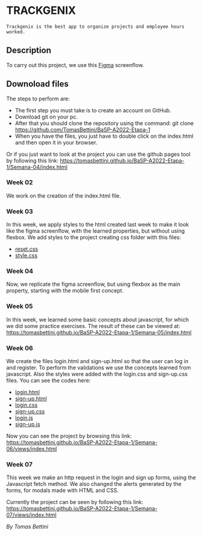 # TRACKGENIX
```
Trackgenix is ​​the best app to organize projects and employee hours worked.
```
## Description
To carry out this project, we use this [Figma](https://www.figma.com/file/uUTondiju03ty4RzOxxTU6/UI-kit-RR-(BaSP)-Bestia-A?node-id=601%3A367) screenflow.

## Downoload files
The steps to perform are:
+ The first step you must take is to create an account on GitHub.
+ Download git on your pc.
+ After that you should clone the repository using the command: git clone https://github.com/TomasBettini/BaSP-A2022-Etapa-1
+ When you have the files, you just have to double click on the index.html and then open it in your browser.

Or if you just want to look at the project you can use the github pages tool by following this link: https://tomasbettini.github.io/BaSP-A2022-Etapa-1/Semana-04/index.html

### Week 02
We work on the creation of the index.html file.

### Week 03
In this week, we apply styles to the html created last week to make it look like the figma screenflow, with the learned properties, but without using flexbox. We add styles to the project creating css folder with this files:
+ [reset.css](https://github.com/TomasBettini/BaSP-A2022-Etapa-1/blob/master/Semana-03/css/reset.css) 
+ [style.css](https://github.com/TomasBettini/BaSP-A2022-Etapa-1/blob/master/Semana-03/css/style.css)

### Week 04
Now, we replicate the figma screenflow, but using flexbox as the main property, starting with the mobile first concept.

### Week 05
In this week, we learned some basic concepts about javascript, for which we did some practice exercises. The result of these can be viewed at: https://tomasbettini.github.io/BaSP-A2022-Etapa-1/Semana-05/index.html

### Week 06
We create the files login.html and sign-up.html so that the user can log in and register. To perform the validations we use the concepts learned from javascript. Also the styles were added with the login.css and sign-up.css files. You can see the codes here:
+ [login.html](https://github.com/TomasBettini/BaSP-A2022-Etapa-1/blob/master/Semana-06/views/login.html)
+ [sign-up.html](https://github.com/TomasBettini/BaSP-A2022-Etapa-1/blob/master/Semana-06/views/sign-up.html)
+ [login.css](https://github.com/TomasBettini/BaSP-A2022-Etapa-1/blob/master/Semana-06/css/login.css)
+ [sign-up.css](https://github.com/TomasBettini/BaSP-A2022-Etapa-1/blob/master/Semana-06/css/sign-up.css)
+ [login.js](https://github.com/TomasBettini/BaSP-A2022-Etapa-1/blob/master/Semana-06/javascript/login.js)
+ [sign-up.js](https://github.com/TomasBettini/BaSP-A2022-Etapa-1/blob/master/Semana-06/javascript/sign-up.js)

Now you can see the project by browsing this link: https://tomasbettini.github.io/BaSP-A2022-Etapa-1/Semana-06/views/index.html

### Week 07
This week we make an http request in the login and sign up forms, using the Javascript fetch method. We also changed the alerts generated by the forms, for modals made with HTML and CSS.

Currently the project can be seen by following this link: https://tomasbettini.github.io/BaSP-A2022-Etapa-1/Semana-07/views/index.html

_By Tomas Bettini_